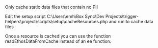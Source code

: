 Only cache static data files that contain no PII

Edit the setup script C:\Users\emh\Box Sync\Dev Projects\trigger-helpers\project\scripts\setup\cacheResources.php and run to cache data files

Once a resource is cached you can use the function readEthosDataFromCache instead of an ee function.